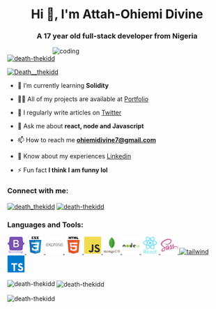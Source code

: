 <h1 align="center">Hi 👋, I'm Attah-Ohiemi Divine</h1>
<h3 align="center">A 17 year old full-stack developer from Nigeria</h3>
<img align="right" alt="coding" width="400" src="https://cdn.dribbble.com/users/1162077/screenshots/3848914/programmer.gif">
<p align="left"> <a href="https://github.com/ryo-ma&theme=onedark/github-profile-trophy"><img src="https://github-profile-trophy.vercel.app/?username=death-thekidd" alt="death-thekidd" /></a> </p>

<p align="left"> <a href="https://twitter.com/Death__thekidd" target="blank"><img src="https://img.shields.io/twitter/follow/Death__thekidd?logo=twitter&style=for-the-badge" alt="Death__thekidd" /></a> </p>

- 🌱 I’m currently learning **Solidity**

- 👨‍💻 All of my projects are available at [Portfolio](https://divine-portfolio.netlify.app/)

- 📝 I regularly write articles on [Twitter](https://twitter.com/Death__thekidd?t=k7onse4dEB0PlDc4da9Clw&s=08)

- 💬 Ask me about **react, node and Javascript**

- 📫 How to reach me **ohiemidivine7@gmail.com**

- 📄 Know about my experiences [Linkedin](www.linkedin.com/in/death-thekidd)

- ⚡ Fun fact **I think I am funny lol**

<h3 align="left">Connect with me:</h3>
<p align="left">
<a href="https://twitter.com/death_thekidd" target="blank"><img align="center" src="https://raw.githubusercontent.com/rahuldkjain/github-profile-readme-generator/master/src/images/icons/Social/twitter.svg" alt="death_thekidd" height="30" width="40" /></a>
<a href="https://linkedin.com/in/death-thekidd" target="blank"><img align="center" src="https://raw.githubusercontent.com/rahuldkjain/github-profile-readme-generator/master/src/images/icons/Social/linked-in-alt.svg" alt="death-thekidd" height="30" width="40" /></a>
</p>

<h3 align="left">Languages and Tools:</h3>
<p align="left"> <a href="https://getbootstrap.com" target="_blank" rel="noreferrer"> <img src="https://raw.githubusercontent.com/devicons/devicon/master/icons/bootstrap/bootstrap-plain-wordmark.svg" alt="bootstrap" width="40" height="40"/> </a> <a href="https://www.w3schools.com/css/" target="_blank" rel="noreferrer"> <img src="https://raw.githubusercontent.com/devicons/devicon/master/icons/css3/css3-original-wordmark.svg" alt="css3" width="40" height="40"/> </a> <a href="https://expressjs.com" target="_blank" rel="noreferrer"> <img src="https://raw.githubusercontent.com/devicons/devicon/master/icons/express/express-original-wordmark.svg" alt="express" width="40" height="40"/> </a> <a href="https://www.w3.org/html/" target="_blank" rel="noreferrer"> <img src="https://raw.githubusercontent.com/devicons/devicon/master/icons/html5/html5-original-wordmark.svg" alt="html5" width="40" height="40"/> </a> <a href="https://developer.mozilla.org/en-US/docs/Web/JavaScript" target="_blank" rel="noreferrer"> <img src="https://raw.githubusercontent.com/devicons/devicon/master/icons/javascript/javascript-original.svg" alt="javascript" width="40" height="40"/> </a> <a href="https://www.mongodb.com/" target="_blank" rel="noreferrer"> <img src="https://raw.githubusercontent.com/devicons/devicon/master/icons/mongodb/mongodb-original-wordmark.svg" alt="mongodb" width="40" height="40"/> </a> <a href="https://nodejs.org" target="_blank" rel="noreferrer"> <img src="https://raw.githubusercontent.com/devicons/devicon/master/icons/nodejs/nodejs-original-wordmark.svg" alt="nodejs" width="40" height="40"/> </a> <a href="https://reactjs.org/" target="_blank" rel="noreferrer"> <img src="https://raw.githubusercontent.com/devicons/devicon/master/icons/react/react-original-wordmark.svg" alt="react" width="40" height="40"/> </a> <a href="https://sass-lang.com" target="_blank" rel="noreferrer"> <img src="https://raw.githubusercontent.com/devicons/devicon/master/icons/sass/sass-original.svg" alt="sass" width="40" height="40"/> </a> <a href="https://tailwindcss.com/" target="_blank" rel="noreferrer"> <img src="https://www.vectorlogo.zone/logos/tailwindcss/tailwindcss-icon.svg" alt="tailwind" width="40" height="40"/> </a> <a href="https://www.typescriptlang.org/" target="_blank" rel="noreferrer"> <img src="https://raw.githubusercontent.com/devicons/devicon/master/icons/typescript/typescript-original.svg" alt="typescript" width="40" height="40"/> </a> </p>

<p><img align="left" src="https://github-readme-stats.vercel.app/api/top-langs?username=death-thekidd&show_icons=true&locale=en&layout=compact" alt="death-thekidd" /></p>

<p>&nbsp;<img align="center" src="https://github-readme-stats.vercel.app/api?username=death-thekidd&show_icons=true&locale=en" alt="death-thekidd" /></p>

<p><img align="center" src="https://github-readme-streak-stats.herokuapp.com/?user=death-thekidd&" alt="death-thekidd" /></p>


